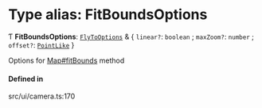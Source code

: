 # Type alias: FitBoundsOptions

Ƭ **FitBoundsOptions**: [`FlyToOptions`](FlyToOptions.md) & \{ `linear?`: `boolean` ; `maxZoom?`: `number` ; `offset?`: [`PointLike`](PointLike.md)  }

Options for [Map#fitBounds](../classes/Map.md#fitbounds) method

#### Defined in

src/ui/camera.ts:170

